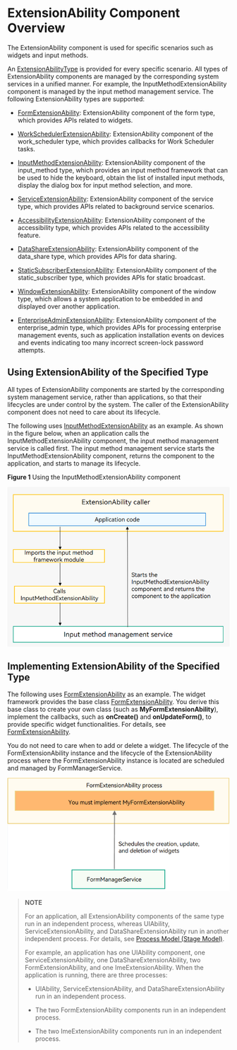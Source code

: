 # ExtensionAbility Component Overview


The ExtensionAbility component is used for specific scenarios such as widgets and input methods.


An [ExtensionAbilityType](../reference/apis/js-apis-bundleManager.md#extensionabilitytype) is provided for every specific scenario. All types of ExtensionAbility components are managed by the corresponding system services in a unified manner. For example, the InputMethodExtensionAbility component is managed by the input method management service. The following ExtensionAbility types are supported:


- [FormExtensionAbility](../reference/apis/js-apis-app-form-formExtensionAbility.md): ExtensionAbility component of the form type, which provides APIs related to widgets.

- [WorkSchedulerExtensionAbility](../reference/apis/js-apis-WorkSchedulerExtensionAbility.md): ExtensionAbility component of the work_scheduler type, which provides callbacks for Work Scheduler tasks.

- [InputMethodExtensionAbility](../reference/apis/js-apis-inputmethod.md): ExtensionAbility component of the input_method type, which provides an input method framework that can be used to hide the keyboard, obtain the list of installed input methods, display the dialog box for input method selection, and more.

- [ServiceExtensionAbility](../reference/apis/js-apis-app-ability-serviceExtensionAbility.md): ExtensionAbility component of the service type, which provides APIs related to background service scenarios.

- [AccessibilityExtensionAbility](../reference/apis/js-apis-application-accessibilityExtensionAbility.md): ExtensionAbility component of the accessibility type, which provides APIs related to the accessibility feature.

- [DataShareExtensionAbility](../reference/apis/js-apis-application-dataShareExtensionAbility.md): ExtensionAbility component of the data_share type, which provides APIs for data sharing.

- [StaticSubscriberExtensionAbility](../reference/apis/js-apis-application-staticSubscriberExtensionAbility.md): ExtensionAbility component of the static_subscriber type, which provides APIs for static broadcast.

- [WindowExtensionAbility](../reference/apis/js-apis-application-windowExtensionAbility.md): ExtensionAbility component of the window type, which allows a system application to be embedded in and displayed over another application.

- [EnterpriseAdminExtensionAbility](../reference/apis/js-apis-EnterpriseAdminExtensionAbility.md): ExtensionAbility component of the enterprise_admin type, which provides APIs for processing enterprise management events, such as application installation events on devices and events indicating too many incorrect screen-lock password attempts.


## Using ExtensionAbility of the Specified Type

All types of ExtensionAbility components are started by the corresponding system management service, rather than applications, so that their lifecycles are under control by the system. The caller of the ExtensionAbility component does not need to care about its lifecycle.

The following uses [InputMethodExtensionAbility](../reference/apis/js-apis-inputmethod.md) as an example. As shown in the figure below, when an application calls the InputMethodExtensionAbility component, the input method management service is called first. The input method management service starts the InputMethodExtensionAbility component, returns the component to the application, and starts to manage its lifecycle.

**Figure 1** Using the InputMethodExtensionAbility component

![ExtensionAbility-start](figures/ExtensionAbility-start.png)


## Implementing ExtensionAbility of the Specified Type

The following uses [FormExtensionAbility](../reference/apis/js-apis-app-form-formExtensionAbility.md) as an example. The widget framework provides the base class [FormExtensionAbility](../reference/apis/js-apis-app-form-formExtensionAbility.md). You derive this base class to create your own class (such as **MyFormExtensionAbility**), implement the callbacks, such as **onCreate()** and **onUpdateForm()**, to provide specific widget functionalities. For details, see [FormExtensionAbility](Widget-development-stage.md).

You do not need to care when to add or delete a widget. The lifecycle of the FormExtensionAbility instance and the lifecycle of the ExtensionAbility process where the FormExtensionAbility instance is located are scheduled and managed by FormManagerService.

![form_extension](figures/form_extension.png)


> **NOTE**
>
> For an application, all ExtensionAbility components of the same type run in an independent process, whereas UIAbility, ServiceExtensionAbility, and DataShareExtensionAbility run in another independent process. For details, see [Process Model (Stage Model)](process-model-stage.md).
> 
> For example, an application has one UIAbility component, one ServiceExtensionAbility, one DataShareExtensionAbility, two FormExtensionAbility, and one ImeExtensionAbility. When the application is running, there are three processes:
> 
> - UIAbility, ServiceExtensionAbility, and DataShareExtensionAbility run in an independent process.
> 
> - The two FormExtensionAbility components run in an independent process.
> 
> - The two ImeExtensionAbility components run in an independent process.

